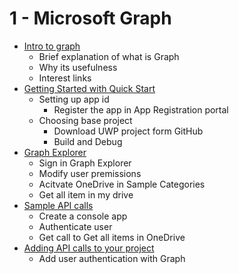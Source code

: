 # 1 - Microsoft Graph

 - [Intro to graph](Introtograph.md)
	 - Brief explanation of what is Graph
	 - Why its usefulness
	 - Interest links
 - [Getting Started with Quick Start](GettingStartedWithQuickStart.md)
	 - Setting up app id
		 - Register the app in App Registration portal
	 - Choosing base project
		 - Download UWP project form GitHub
		 - Build and Debug
 - [Graph Explorer](GraphExplorer.md)
	 - Sign in Graph Explorer
	 - Modify user premissions
	 - Acitvate OneDrive in Sample Categories
	 - Get all item in my drive
 - [Sample API calls](SampleApiCalls)
	 - Create a console app
	 - Authenticate user
	 - Get call to Get all items in OneDrive
 - [Adding API calls to your project](AddingAPI)
	 - Add user authentication with Graph